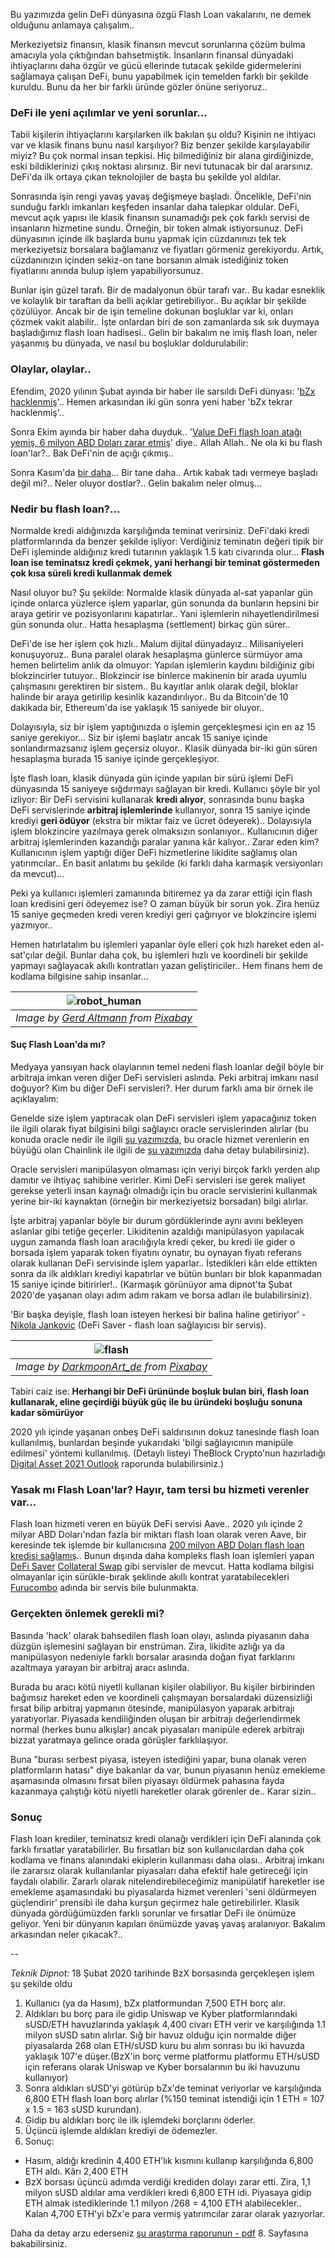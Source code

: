 
Bu yazımızda gelin DeFi dünyasına özgü Flash Loan vakalarını, ne demek olduğunu anlamaya çalışalım.. 

Merkeziyetsiz finansın, klasik finansın mevcut sorunlarına çözüm bulma amacıyla yola çıktığından bahsetmiştik. İnsanların finansal dünyadaki ihtiyaçlarını daha özgür ve gücü ellerinde tutacak şekilde gidermelerini sağlamaya çalışan DeFi, bunu yapabilmek için temelden farklı bir şekilde kuruldu. Bunu da her bir farklı üründe gözler önüne seriyoruz.. 

### DeFi ile yeni açılımlar ve yeni sorunlar... 

Tabii kişilerin ihtiyaçlarını karşılarken ilk bakılan şu oldu? Kişinin ne ihtiyacı var ve klasik finans bunu nasıl karşılıyor? Biz benzer şekilde karşılayabilir miyiz? Bu çok normal insan tepkisi. Hiç bilmediğiniz bir alana girdiğinizde, eski bildiklerinizi çıkış noktası alırsınız. Bir nevi tutunacak bir dal ararsınız. DeFi'da ilk ortaya çıkan teknolojiler de başta bu şekilde yol aldılar. 

Sonrasında işin rengi yavaş yavaş değişmeye başladı. Öncelikle, DeFi'nin sunduğu farklı imkanları keşfeden insanlar daha talepkar oldular. DeFi, mevcut açık yapısı ile klasik finansın sunamadığı pek çok farklı servisi de insanların hizmetine sundu. Örneğin, bir token almak istiyorsunuz. DeFi dünyasının içinde ilk başlarda bunu yapmak için cüzdanınızı tek tek merkeziyetsiz borsalara bağlamanız ve fiyatları görmeniz gerekiyordu. Artık, cüzdanınızın içinden sekiz-on tane borsanın almak istediğiniz token fiyatlarını anında bulup işlem yapabiliyorsunuz. 

Bunlar işin güzel tarafı. Bir de madalyonun öbür tarafı var.. Bu kadar esneklik ve kolaylık bir taraftan da belli açıklar getirebiliyor.. Bu açıklar bir şekilde çözülüyor. Ancak bir de işin temeline dokunan boşluklar var ki, onları çözmek vakit alabilir.. İşte onlardan biri de son zamanlarda sık sık duymaya başladığımız flash loan hadisesi.. Gelin bir bakalım ne imiş flash loan, neler yaşanmış bu dünyada, ve nasıl bu boşluklar doldurulabilir:

### Olaylar, olaylar.. 

Efendim, 2020 yılının Şubat ayında bir haber ile sarsıldı DeFi dünyası: '[bZx hacklenmiş](https://cointelegraph.com/news/decentralized-lending-protocol-bzx-hacked-twice-in-a-matter-of-days)'.. Hemen arkasından iki gün sonra yeni haber 'bZx tekrar hacklenmiş'.. 

Sonra Ekim ayında bir haber daha duyduk.. '[Value DeFi flash loan atağı yemiş, 6 milyon ABD Doları zarar etmiş](https://news.bitcoin.com/defi-protocol-bragged-having-flash-loan-attack-prevention-hacked-6-million/#:~:text=Value%20Defi%20said%20it%20suffered,million%20in%20DAI%20from%20Uniswap.)' diye.. Allah Allah.. Ne ola ki bu flash loan'lar?.. Bak DeFi'nin de açığı çıkmış.. 

Sonra Kasım'da [bir daha](https://www.coindesk.com/value-defi-suffers-6m-flash-loan-attack)... Bir tane daha.. Artık kabak tadı vermeye başladı değil mi?.. Neler oluyor dostlar?.. Gelin bakalım neler olmuş...


### Nedir bu flash loan?... 

Normalde kredi aldığınızda karşılığında teminat verirsiniz. DeFi'daki kredi platformlarında da benzer şekilde işliyor:  Verdiğiniz teminatın değeri tipik bir DeFi işleminde aldığınız kredi tutarının yaklaşık 1.5 katı civarında olur... **Flash loan ise teminatsız kredi çekmek, yani herhangi bir teminat göstermeden çok kısa süreli kredi kullanmak demek** 

Nasıl oluyor bu? Şu şekilde: Normalde klasik dünyada al-sat yapanlar gün içinde onlarca yüzlerce işlem yaparlar, gün sonunda da bunların hepsini bir araya getirir ve pozisyonlarını kapatırlar.. Yani işlemlerin nihayetlendirilmesi gün sonunda olur.. Hatta hesaplaşma (settlement) birkaç gün sürer.. 

DeFi'de ise her işlem çok hızlı.. Malum dijital dünyadayız.. Milisaniyeleri konuşuyoruz.. Buna paralel olarak hesaplaşma günlerce sürmüyor ama hemen belirtelim anlık da olmuyor: Yapılan işlemlerin kaydını bildiğiniz gibi blokzincirler tutuyor.. Blokzincir ise binlerce makinenin bir arada uyumlu çalışmasını gerektiren bir sistem.. Bu kayıtlar anlık olarak değil, bloklar halinde bir araya getirilip kesinlik kazandırılıyor.. Bu da Bitcoin'de 10 dakikada bir, Ethereum'da ise yaklaşık 15 saniyede bir oluyor.. 

Dolayısıyla, siz bir işlem yaptığınızda o işlemin gerçekleşmesi için en az 15 saniye gerekiyor... Siz bir işlemi başlatır ancak 15 saniye içinde sonlandırmazsanız işlem geçersiz oluyor..  Klasik dünyada bir-iki gün süren hesaplaşma burada 15 saniye içinde gerçekleşiyor. 

İşte flash loan,  klasik dünyada gün içinde yapılan bir sürü işlemi DeFi dünyasında 15 saniyeye sığdırmayı sağlayan bir kredi. Kullanıcı şöyle bir yol izliyor: Bir DeFi servisini kullanarak **kredi alıyor**, sonrasında bunu başka DeFi servislerinde **arbitraj işlemlerinde** kullanıyor, sonra 15 saniye içinde krediyi **geri ödüyor** (ekstra bir miktar faiz ve ücret ödeyerek).. Dolayısıyla işlem blokzincire yazılmaya gerek olmaksızın sonlanıyor.. Kullanıcının diğer arbitraj işlemlerinden kazandığı paralar yanına kâr kalıyor.. Zarar eden kim? Kullanıcının işlem yaptığı diğer DeFi hizmetlerine likidite sağlamış olan yatırımcılar.. En basit anlatımı bu şekilde (ki farklı daha karmaşık versiyonları da mevcut)... 

Peki ya kullanıcı işlemleri zamanında bitiremez ya da zarar ettiği için flash loan kredisini geri ödeyemez ise? O zaman büyük bir sorun yok. Zira henüz 15 saniye geçmeden kredi veren krediyi geri çağırıyor ve blokzincire işlemi yazmıyor.. 

Hemen hatırlatalım bu işlemleri yapanlar öyle elleri çok hızlı hareket eden al-sat'çılar değil. Bunlar daha çok, bu işlemleri hızlı ve koordineli bir şekilde yapmayı sağlayacak akıllı kontratları yazan geliştiriciler.. Hem finans hem de kodlama bilgisine sahip insanlar... 

| ![robot_human](/assets/brain-5814961_800.jpg)|
|:--:| 
| *Image by [Gerd Altmann](https://pixabay.com/users/geralt-9301/) from [Pixabay](https://pixabay.com/)*|

#### Suç Flash Loan'da mı?

Medyaya yansıyan hack olaylarının temel nedeni flash loanlar değil böyle bir arbitraja imkan veren diğer DeFi servisleri aslında. Peki arbitraj imkanı nasıl doğuyor? Kim bu diğer DeFi servisleri?. Her durum farklı ama bir örnek ile açıklayalım: 

Genelde size işlem yaptıracak olan DeFi servisleri işlem yapacağınız token ile ilgili olarak fiyat bilgisini bilgi sağlayıcı oracle servislerinden alırlar (bu konuda oracle nedir ile ilgili [şu yazımızda](/genel/2020/12/22/definin-bilgi-kaynagi-oracle.html), bu oracle hizmet verenlerin en büyüğü olan Chainlink ile ilgili de [şu yazımızda](/genel/2020/12/29/oraclein-lideri-chainlink.html) daha detay bulabilirsiniz). 

Oracle servisleri manipülasyon olmaması için veriyi birçok farklı yerden alıp damıtır ve ihtiyaç sahibine verirler. Kimi DeFi servisleri ise gerek maliyet gerekse yeterli insan kaynağı olmadığı için bu oracle servislerini kullanmak yerine  bir-iki kaynaktan (örneğin bir merkeziyetsiz borsadan) bilgi alırlar. 

İşte arbitraj yapanlar böyle bir durum gördüklerinde aynı avını bekleyen aslanlar gibi tetiğe geçerler. Likiditenin azaldığı manipülasyon yapılacak uygun zamanda flash loan aracılığıyla kredi çeker, bu kredi ile gider o borsada işlem yaparak token fiyatını oynatır, bu oynayan fiyatı referans olarak kullanan DeFi servisinde işlem yaparlar.. İstedikleri kârı elde ettikten sonra da ilk aldıkları krediyi kapatırlar ve bütün bunları bir blok kapanmadan 15 saniye içinde bitirirler!.. (Karmaşık görünüyor ama dipnot'ta Şubat 2020'de yaşanan olayı adım adım rakam ve borsa adları ile bulabilirsiniz). 

'Bir başka deyişle, flash loan isteyen herkesi bir balina haline getiriyor' - [Nikola Jankovic](https://www.bloomberg.com/news/articles/2021-02-07/flash-loans-are-providing-instant-cash-to-crypto-speculators) (DeFi Saver - flash loan sağlayıcısı bir servis). 

| ![flash](/assets/sea-4741178_800.jpg)|
|:--:| 
| *Image by [DarkmoonArt_de](https://pixabay.com/users/geralt-9301/) from [Pixabay](https://pixabay.com/)*|

Tabiri caiz ise: **Herhangi bir DeFi ürününde boşluk bulan biri, flash loan kullanarak, eline geçirdiği büyük güç ile bu üründeki boşluğu sonuna kadar sömürüyor**

2020 yılı içinde yaşanan onbeş DeFi saldırısının dokuz tanesinde flash loan kullanılmış, bunlardan beşinde yukarıdaki 'bilgi sağlayıcının manipüle edilmesi' yöntemi kullanılmış. (Detaylı listeyi TheBlock Crypto'nun hazırladığı [Digital Asset 2021 Outlook](https://www.theblockcrypto.com/post/88463/2021-digital-asset-outlook) raporunda bulabilirsiniz.) 

### Yasak mı Flash Loan'lar? Hayır, tam tersi bu hizmeti verenler var... 

Flash loan hizmeti veren en büyük DeFi servisi Aave.. 2020 yılı içinde 2 milyar ABD Doları'ndan fazla bir miktarı flash loan olarak veren Aave, bir keresinde tek işlemde bir kullanıcısına [200 milyon ABD Doları flash loan kredisi sağlamış](https://www.bloomberg.com/news/articles/2021-02-07/flash-loans-are-providing-instant-cash-to-crypto-speculators).. Bunun dışında daha kompleks flash loan işlemleri yapan [DeFi Saver](https://defisaver.com/) [Collateral Swap](https://collateralswap.com/) gibi servisler de mevcut. Hatta kodlama bilgisi olmayanlar için sürükle-bırak şeklinde akıllı kontrat yaratabilecekleri [Furucombo](https://furucombo.app/) adında bir servis bile bulunmakta. 

### Gerçekten önlemek gerekli mi?
Basında 'hack' olarak bahsedilen flash loan olayı, aslında piyasanın daha düzgün işlemesini sağlayan bir enstrüman. Zira, likidite azlığı ya da manipülasyon nedeniyle farklı borsalar arasında doğan fiyat farklarını azaltmaya yarayan bir arbitraj aracı aslında. 

Burada bu aracı kötü niyetli kullanan kişiler olabiliyor. Bu kişiler birbirinden bağımsız hareket eden ve koordineli çalışmayan borsalardaki düzensizliği fırsat bilip arbitraj yapmanın ötesinde, manipülasyon yaparak arbitrajı yaratıyorlar. Piyasada kendiliğinden oluşan bir arbitrajı değerlendirmek normal (herkes bunu alkışlar) ancak piyasaları manipüle ederek arbitrajı bizzat yaratmaya gelince orada görüşler farklılaşıyor. 

Buna "burası serbest piyasa, isteyen istediğini yapar, buna olanak veren platformların hatası" diye bakanlar da var, bunun piyasanın henüz emekleme aşamasında olmasını fırsat bilen piyasayı öldürmek pahasına fayda kazanmaya çalıştığı kötü niyetli hareketler olarak görenler de.. Karar sizin.. 

### Sonuç
Flash loan krediler, teminatsız kredi olanağı verdikleri için DeFi alanında çok farklı fırsatlar yaratabilirler. Bu fırsatları biz son kullanıcılardan daha çok kodlama ve finans alanındaki ekiplerin kullanması daha olası.. Arbitraj imkanı ile zararsız olarak kullanılanlar piyasaları daha efektif hale getireceği için faydalı olabilir. Zararlı olarak nitelendirebileceğimiz manipülatif hareketler ise emekleme aşamasındaki bu piyasalarda hizmet verenleri 'seni öldürmeyen güçlendirir' prensibi ile daha kurşun geçirmez hale getirebilirler. Klasik dünyada gördüğümüzden farklı sorunlar ve fırsatlar DeFi ile önümüze geliyor. Yeni bir dünyanın kapıları önümüzde yavaş yavaş aralanıyor. Bakalım arkasından neler çıkacak?.. 

--

*Teknik Dipnot:*
18 Şubat 2020 tarihinde BzX borsasında gerçekleşen işlem şu şekilde oldu 

1. Kullanıcı (ya da Hasım), bZx platformundan 7,500 ETH borç alır. 
2. Aldıkları bu borç para ile gidip Uniswap ve Kyber platformlarındaki sUSD/ETH havuzlarında yaklaşık 4,400 civarı ETH verir ve karşılığında 1.1 milyon sUSD satın alırlar. Sığ bir havuz olduğu için normalde diğer piyasalarda 268 olan ETH/sUSD kuru bu alım sonrası bu iki havuzda yaklaşık 107'e düşer.(BzX'in borç verme platformu platformu ETH/sUSD için referans olarak Uniswap ve Kyber borsalarının bu iki havuzunu kullanıyor)  
3. Sonra aldıkları sUSD'yi götürüp bZx'de teminat veriyorlar ve karşılığında 6,800 ETH flash loan borç alırlar (%150 teminat istendiği için 1 ETH = 107 x 1.5 = 163 sUSD kurundan).  
4. Gidip bu aldıkları borç ile ilk işlemdeki borçlarını öderler.  
5. Üçüncü işlemde aldıkları krediyi de ödemezler.   
6. Sonuç:  
- Hasım, aldığı kredinin 4,400 ETH'lık kısmını kullanıp karşılığında 6,800 ETH aldı. Kârı 2,400 ETH 
- BzX borsası üçüncü adımda verdiği krediden dolayı zarar etti. Zira, 1,1 milyon sUSD aldılar ama verdikleri kredi 6,800 ETH idi. Piyasaya gidip ETH almak istediklerinde 1.1 milyon /268 = 4,100 ETH alabilecekler.. Kalan 4,700 ETH'yi bZx'e para vermiş yatırımcılar zarar olarak yazıyorlar.  

Daha da detay arzu ederseniz [şu araştırma raporunun - pdf](https://arxiv.org/pdf/2003.03810.pdf) 8. Sayfasına bakabilirsiniz. 

